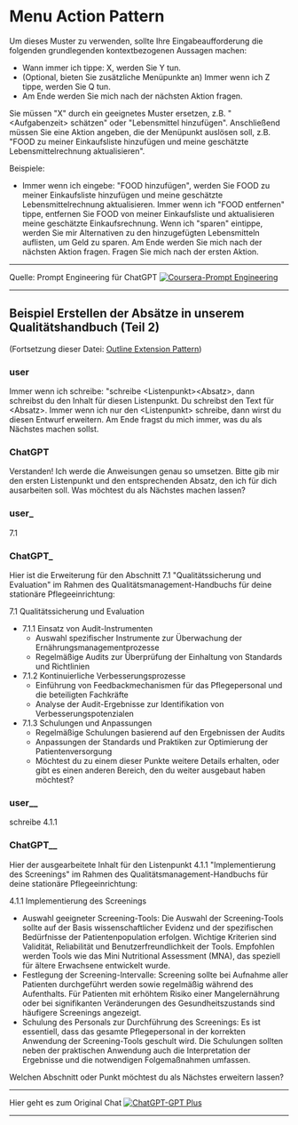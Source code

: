 # Menu Action Pattern

Um dieses Muster zu verwenden, sollte Ihre Eingabeaufforderung die folgenden grundlegenden kontextbezogenen Aussagen machen:

- Wann immer ich tippe: X, werden Sie Y tun.
- (Optional, bieten Sie zusätzliche Menüpunkte an) Immer wenn ich Z tippe, werden Sie Q tun.
- Am Ende werden Sie mich nach der nächsten Aktion fragen.

Sie müssen "X" durch ein geeignetes Muster ersetzen, z.B. "\<Aufgabenzeit\> schätzen" oder "Lebensmittel hinzufügen". Anschließend müssen Sie eine Aktion angeben, die der Menüpunkt auslösen soll, z.B. "FOOD zu meiner Einkaufsliste hinzufügen und meine geschätzte Lebensmittelrechnung aktualisieren".

Beispiele:

- Immer wenn ich eingebe: "FOOD hinzufügen", werden Sie FOOD zu meiner Einkaufsliste hinzufügen und meine geschätzte Lebensmittelrechnung aktualisieren. Immer wenn ich "FOOD entfernen" tippe, entfernen Sie FOOD von meiner Einkaufsliste und aktualisieren meine geschätzte Einkaufsrechnung. Wenn ich "sparen" eintippe, werden Sie mir Alternativen zu den hinzugefügten Lebensmitteln auflisten, um Geld zu sparen. Am Ende werden Sie mich nach der nächsten Aktion fragen.
Fragen Sie mich nach der ersten Aktion.

---

Quelle: Prompt Engineering für ChatGPT [![Coursera-Prompt Engineering](https://img.shields.io/badge/Coursera-Prompt%20Engineering-0078D4)](https://www.coursera.org/learn/prompt-engineering/home/info)

---

## Beispiel Erstellen der Absätze in unserem Qualitätshandbuch (Teil 2)

(Fortsetzung dieser Datei: [Outline Extension Pattern](outline_expansion_pattern.md))

### user

Immer wenn ich schreibe: "schreibe \<Listenpunkt\>\<Absatz\>, dann schreibst du den Inhalt für diesen Listenpunkt. Du schreibst den Text für \<Absatz\>. Immer wenn ich nur den \<Listenpunkt\> schreibe, dann wirst du diesen Entwurf erweitern. Am Ende fragst du mich immer, was du als Nächstes machen sollst.

### ChatGPT

Verstanden! Ich werde die Anweisungen genau so umsetzen. Bitte gib mir den ersten Listenpunkt und den entsprechenden Absatz, den ich für dich ausarbeiten soll. Was möchtest du als Nächstes machen lassen?

### user_

7.1

### ChatGPT_

Hier ist die Erweiterung für den Abschnitt 7.1 "Qualitätssicherung und Evaluation" im Rahmen des Qualitätsmanagement-Handbuchs für deine stationäre Pflegeeinrichtung:

7.1 Qualitätssicherung und Evaluation

- 7.1.1 Einsatz von Audit-Instrumenten
  - Auswahl spezifischer Instrumente zur Überwachung der Ernährungsmanagementprozesse
  - Regelmäßige Audits zur Überprüfung der Einhaltung von Standards und Richtlinien
- 7.1.2 Kontinuierliche Verbesserungsprozesse
  - Einführung von Feedbackmechanismen für das Pflegepersonal und die beteiligten Fachkräfte
  - Analyse der Audit-Ergebnisse zur Identifikation von Verbesserungspotenzialen
- 7.1.3 Schulungen und Anpassungen
  - Regelmäßige Schulungen basierend auf den Ergebnissen der Audits
  - Anpassungen der Standards und Praktiken zur Optimierung der Patientenversorgung
  - Möchtest du zu einem dieser Punkte weitere Details erhalten, oder gibt es einen anderen Bereich, den du weiter ausgebaut haben möchtest?

### user__

schreibe 4.1.1

### ChatGPT__

Hier der ausgearbeitete Inhalt für den Listenpunkt 4.1.1 "Implementierung des Screenings" im Rahmen des Qualitätsmanagement-Handbuchs für deine stationäre Pflegeeinrichtung:

4.1.1 Implementierung des Screenings

- Auswahl geeigneter Screening-Tools: Die Auswahl der Screening-Tools sollte auf der Basis wissenschaftlicher Evidenz und der spezifischen Bedürfnisse der Patientenpopulation erfolgen. Wichtige Kriterien sind Validität, Reliabilität und Benutzerfreundlichkeit der Tools. Empfohlen werden Tools wie das Mini Nutritional Assessment (MNA), das speziell für ältere Erwachsene entwickelt wurde.
- Festlegung der Screening-Intervalle: Screening sollte bei Aufnahme aller Patienten durchgeführt werden sowie regelmäßig während des Aufenthalts. Für Patienten mit erhöhtem Risiko einer Mangelernährung oder bei signifikanten Veränderungen des Gesundheitszustands sind häufigere Screenings angezeigt.
- Schulung des Personals zur Durchführung des Screenings: Es ist essentiell, dass das gesamte Pflegepersonal in der korrekten Anwendung der Screening-Tools geschult wird. Die Schulungen sollten neben der praktischen Anwendung auch die Interpretation der Ergebnisse und die notwendigen Folgemaßnahmen umfassen.

Welchen Abschnitt oder Punkt möchtest du als Nächstes erweitern lassen?

---

Hier geht es zum Original Chat [![ChatGPT-GPT Plus](https://img.shields.io/badge/ChatGPT-GPT%20Plus-008080)](https://chat.openai.com/share/316fbee8-c02b-4c8a-a185-85aac78da883)

---
